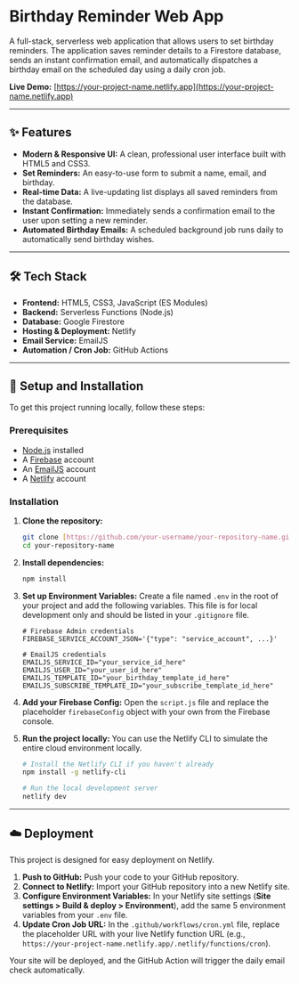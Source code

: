 # Birthday Reminder Web App

A full-stack, serverless web application that allows users to set birthday reminders. The application saves reminder details to a Firestore database, sends an instant confirmation email, and automatically dispatches a birthday email on the scheduled day using a daily cron job.

**Live Demo:** [https://your-project-name.netlify.app](https://your-project-name.netlify.app)



---
## ✨ Features

* **Modern & Responsive UI:** A clean, professional user interface built with HTML5 and CSS3.
* **Set Reminders:** An easy-to-use form to submit a name, email, and birthday.
* **Real-time Data:** A live-updating list displays all saved reminders from the database.
* **Instant Confirmation:** Immediately sends a confirmation email to the user upon setting a new reminder.
* **Automated Birthday Emails:** A scheduled background job runs daily to automatically send birthday wishes.

---
## 🛠️ Tech Stack

* **Frontend:** HTML5, CSS3, JavaScript (ES Modules)
* **Backend:** Serverless Functions (Node.js)
* **Database:** Google Firestore
* **Hosting & Deployment:** Netlify
* **Email Service:** EmailJS
* **Automation / Cron Job:** GitHub Actions

---
## 🚀 Setup and Installation

To get this project running locally, follow these steps:

### Prerequisites

* [Node.js](https://nodejs.org/en/) installed
* A [Firebase](https://firebase.google.com/) account
* An [EmailJS](https://www.emailjs.com/) account
* A [Netlify](https://www.netlify.com/) account

### Installation

1.  **Clone the repository:**
    ```bash
    git clone [https://github.com/your-username/your-repository-name.git](https://github.com/your-username/your-repository-name.git)
    cd your-repository-name
    ```

2.  **Install dependencies:**
    ```bash
    npm install
    ```

3.  **Set up Environment Variables:**
    Create a file named `.env` in the root of your project and add the following variables. This file is for local development only and should be listed in your `.gitignore` file.

    ```env
    # Firebase Admin credentials
    FIREBASE_SERVICE_ACCOUNT_JSON='{"type": "service_account", ...}'

    # EmailJS credentials
    EMAILJS_SERVICE_ID="your_service_id_here"
    EMAILJS_USER_ID="your_user_id_here"
    EMAILJS_TEMPLATE_ID="your_birthday_template_id_here"
    EMAILJS_SUBSCRIBE_TEMPLATE_ID="your_subscribe_template_id_here"
    ```

4.  **Add your Firebase Config:**
    Open the `script.js` file and replace the placeholder `firebaseConfig` object with your own from the Firebase console.

5.  **Run the project locally:**
    You can use the Netlify CLI to simulate the entire cloud environment locally.
    ```bash
    # Install the Netlify CLI if you haven't already
    npm install -g netlify-cli

    # Run the local development server
    netlify dev
    ```

---
## ☁️ Deployment

This project is designed for easy deployment on Netlify.

1.  **Push to GitHub:** Push your code to your GitHub repository.
2.  **Connect to Netlify:** Import your GitHub repository into a new Netlify site.
3.  **Configure Environment Variables:** In your Netlify site settings (**Site settings > Build & deploy > Environment**), add the same 5 environment variables from your `.env` file.
4.  **Update Cron Job URL:** In the `.github/workflows/cron.yml` file, replace the placeholder URL with your live Netlify function URL (e.g., `https://your-project-name.netlify.app/.netlify/functions/cron`).

Your site will be deployed, and the GitHub Action will trigger the daily email check automatically.
